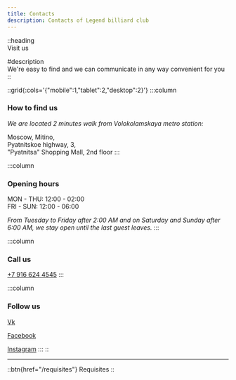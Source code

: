```yaml
---
title: Contacts
description: Contacts of Legend billiard club
---
```


::heading  
Visit us

#description  
We're easy to find and we can communicate in any way convenient for you
::

::grid{:cols='{"mobile":1,"tablet":2,"desktop":2}'}
:::column

### How to find us

_We are located 2 minutes walk from&nbsp;Volokolamskaya&nbsp;metro&nbsp;station:_

Moscow, Mitino,  
Pyatnitskoe highway, 3,  
"Pyatnitsa" Shopping Mall, 2nd floor
:::

:::column

### Opening hours

MON - THU: 12:00 - 02:00  
FRI - SUN: 12:00 - 06:00

_From Tuesday to Friday after 2:00 AM and on Saturday and Sunday after 6:00 AM, we stay open until the last guest leaves._
:::

:::column

### Call us

[+7 916 624 4545](tel:+79166244545)
:::

:::column

### Follow us

[Vk](https://vk.com/legendbcru)

[Facebook](https://facebook.com/legendbcru)

[Instagram](https://instagram.com/legendbcru)
:::
::

---

::btn{href="/requisites"}
Requisites
::
